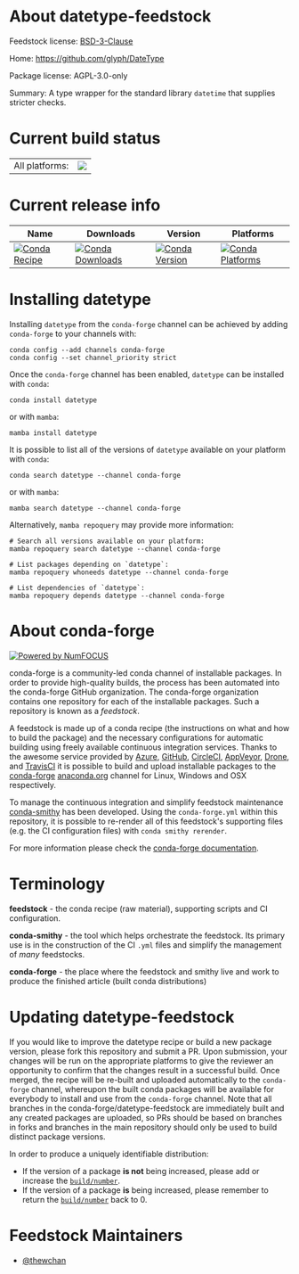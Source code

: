 About datetype-feedstock
========================

Feedstock license: [BSD-3-Clause](https://github.com/conda-forge/datetype-feedstock/blob/main/LICENSE.txt)

Home: https://github.com/glyph/DateType

Package license: AGPL-3.0-only

Summary: A type wrapper for the standard library `datetime` that supplies stricter checks.

Current build status
====================


<table><tr><td>All platforms:</td>
    <td>
      <a href="https://dev.azure.com/conda-forge/feedstock-builds/_build/latest?definitionId=21379&branchName=main">
        <img src="https://dev.azure.com/conda-forge/feedstock-builds/_apis/build/status/datetype-feedstock?branchName=main">
      </a>
    </td>
  </tr>
</table>

Current release info
====================

| Name | Downloads | Version | Platforms |
| --- | --- | --- | --- |
| [![Conda Recipe](https://img.shields.io/badge/recipe-datetype-green.svg)](https://anaconda.org/conda-forge/datetype) | [![Conda Downloads](https://img.shields.io/conda/dn/conda-forge/datetype.svg)](https://anaconda.org/conda-forge/datetype) | [![Conda Version](https://img.shields.io/conda/vn/conda-forge/datetype.svg)](https://anaconda.org/conda-forge/datetype) | [![Conda Platforms](https://img.shields.io/conda/pn/conda-forge/datetype.svg)](https://anaconda.org/conda-forge/datetype) |

Installing datetype
===================

Installing `datetype` from the `conda-forge` channel can be achieved by adding `conda-forge` to your channels with:

```
conda config --add channels conda-forge
conda config --set channel_priority strict
```

Once the `conda-forge` channel has been enabled, `datetype` can be installed with `conda`:

```
conda install datetype
```

or with `mamba`:

```
mamba install datetype
```

It is possible to list all of the versions of `datetype` available on your platform with `conda`:

```
conda search datetype --channel conda-forge
```

or with `mamba`:

```
mamba search datetype --channel conda-forge
```

Alternatively, `mamba repoquery` may provide more information:

```
# Search all versions available on your platform:
mamba repoquery search datetype --channel conda-forge

# List packages depending on `datetype`:
mamba repoquery whoneeds datetype --channel conda-forge

# List dependencies of `datetype`:
mamba repoquery depends datetype --channel conda-forge
```


About conda-forge
=================

[![Powered by
NumFOCUS](https://img.shields.io/badge/powered%20by-NumFOCUS-orange.svg?style=flat&colorA=E1523D&colorB=007D8A)](https://numfocus.org)

conda-forge is a community-led conda channel of installable packages.
In order to provide high-quality builds, the process has been automated into the
conda-forge GitHub organization. The conda-forge organization contains one repository
for each of the installable packages. Such a repository is known as a *feedstock*.

A feedstock is made up of a conda recipe (the instructions on what and how to build
the package) and the necessary configurations for automatic building using freely
available continuous integration services. Thanks to the awesome service provided by
[Azure](https://azure.microsoft.com/en-us/services/devops/), [GitHub](https://github.com/),
[CircleCI](https://circleci.com/), [AppVeyor](https://www.appveyor.com/),
[Drone](https://cloud.drone.io/welcome), and [TravisCI](https://travis-ci.com/)
it is possible to build and upload installable packages to the
[conda-forge](https://anaconda.org/conda-forge) [anaconda.org](https://anaconda.org/)
channel for Linux, Windows and OSX respectively.

To manage the continuous integration and simplify feedstock maintenance
[conda-smithy](https://github.com/conda-forge/conda-smithy) has been developed.
Using the ``conda-forge.yml`` within this repository, it is possible to re-render all of
this feedstock's supporting files (e.g. the CI configuration files) with ``conda smithy rerender``.

For more information please check the [conda-forge documentation](https://conda-forge.org/docs/).

Terminology
===========

**feedstock** - the conda recipe (raw material), supporting scripts and CI configuration.

**conda-smithy** - the tool which helps orchestrate the feedstock.
                   Its primary use is in the construction of the CI ``.yml`` files
                   and simplify the management of *many* feedstocks.

**conda-forge** - the place where the feedstock and smithy live and work to
                  produce the finished article (built conda distributions)


Updating datetype-feedstock
===========================

If you would like to improve the datetype recipe or build a new
package version, please fork this repository and submit a PR. Upon submission,
your changes will be run on the appropriate platforms to give the reviewer an
opportunity to confirm that the changes result in a successful build. Once
merged, the recipe will be re-built and uploaded automatically to the
`conda-forge` channel, whereupon the built conda packages will be available for
everybody to install and use from the `conda-forge` channel.
Note that all branches in the conda-forge/datetype-feedstock are
immediately built and any created packages are uploaded, so PRs should be based
on branches in forks and branches in the main repository should only be used to
build distinct package versions.

In order to produce a uniquely identifiable distribution:
 * If the version of a package **is not** being increased, please add or increase
   the [``build/number``](https://docs.conda.io/projects/conda-build/en/latest/resources/define-metadata.html#build-number-and-string).
 * If the version of a package **is** being increased, please remember to return
   the [``build/number``](https://docs.conda.io/projects/conda-build/en/latest/resources/define-metadata.html#build-number-and-string)
   back to 0.

Feedstock Maintainers
=====================

* [@thewchan](https://github.com/thewchan/)

